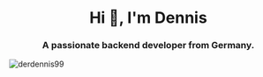<h1 align="center">Hi 👋, I'm Dennis</h1>
<h3 align="center">A passionate backend developer from Germany.</h3>

<p align="left"> <img src="https://komarev.com/ghpvc/?username=derdennis99&label=Profile%20views&color=0e75b6&style=flat" alt="derdennis99" /> </p>
